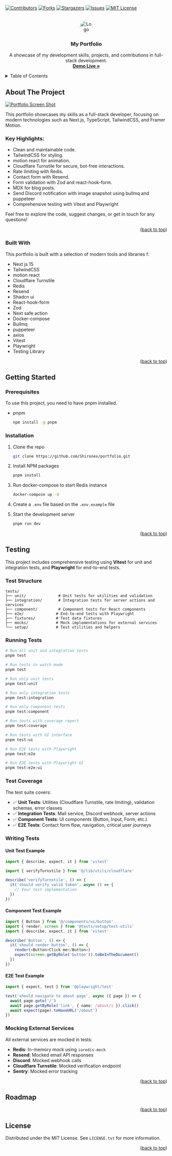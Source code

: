 <a id="readme-top"></a>

[![Contributors][contributors-shield]][contributors-url]
[![Forks][forks-shield]][forks-url]
[![Stargazers][stars-shield]][stars-url]
[![Issues][issues-shield]][issues-url]
[![MIT License][license-shield]][license-url]

<!-- PROJECT LOGO -->
<br />
<div align="center">
  <a href="https://shirone.dev/">
    <img src="./src/app/icon.png" alt="Logo" width="40" height="40" style="border-radius: 50%;">
  </a>

  <h3 align="center">My Portfolio</h3>

  <p align="center">
    A showcase of my development skills, projects, and contributions in full-stack development.
    <br />
    <a href="https://shirone.dev/"><strong>Demo Live »</strong></a>
  </p>
</div>

<!-- TABLE OF CONTENTS -->
<details>
  <summary>Table of Contents</summary>
  <ol>
    <li>
      <a href="#about-the-project">About The Project</a>
      <ul>
        <li><a href="#built-with">Built With</a></li>
      </ul>
    </li>
    <li>
      <a href="#getting-started">Getting Started</a>
      <ul>
        <li><a href="#prerequisites">Prerequisites</a></li>
        <li><a href="#installation">Installation</a></li>
      </ul>
    </li>
    <li><a href="#usage">Usage</a></li>
    <li><a href="#testing">Testing</a></li>
    <li><a href="#roadmap">Roadmap</a></li>
    <li><a href="#license">License</a></li>
  </ol>
</details>

<!-- ABOUT THE PROJECT -->

## About The Project

[![Portfolio Screen Shot](public/og-image.png)](https://shirone.dev/)

This portfolio showcases my skills as a full-stack developer, focusing on modern technologies such as Next.js, TypeScript, TailwindCSS, and Framer Motion.

### Key Highlights:

- Clean and maintainable code.
- TailwindCSS for styling.
- motion react for animation.
- Cloudflare Turnstile for secure, bot-free interactions.
- Rate limiting with Redis.
- Contact form with Resend.
- Form validation with Zod and react-hook-form.
- MDX for blog posts.
- Send Discord notification with image snapshot using bullmq and puppeteer
- Comprehensive testing with Vitest and Playwright

Feel free to explore the code, suggest changes, or get in touch for any questions!

<p align="right">(<a href="#readme-top">back to top</a>)</p>

### Built With

This portfolio is built with a selection of modern tools and libraries f:

- Next js 15
- TailwindCSS
- motion react
- Cloudflare Turnstile
- Redis
- Resend
- Shadcn ui
- React-hook-form
- Zod
- Next safe action
- Docker-compose
- Bullmq
- puppeteer
- axios
- Vitest
- Playwright
- Testing Library

<p align="right">(<a href="#readme-top">back to top</a>)</p>

<!-- GETTING STARTED -->

## Getting Started

### Prerequisites

To use this project, you need to have pnpm installed.

- pnpm
  ```sh
  npm install -g pnpm
  ```

### Installation

1. Clone the repo
   ```sh
   git clone https://github.com/Shironex/portfolio.git
   ```
2. Install NPM packages
   ```sh
   pnpm install
   ```
3. Run docker-compose to start Redis instance
   ```sh
   docker-compose up -d
   ```
4. Create a `.env` file based on the `.env.example` file

5. Start the development server
   ```sh
   pnpm run dev
   ```

<p align="right">(<a href="#readme-top">back to top</a>)</p>

<!-- TESTING -->

## Testing

This project includes comprehensive testing using **Vitest** for unit and integration tests, and **Playwright** for end-to-end tests.

### Test Structure

```
tests/
├── unit/              # Unit tests for utilities and validation
├── integration/       # Integration tests for server actions and services
├── component/         # Component tests for React components
├── e2e/              # End-to-end tests with Playwright
├── fixtures/         # Test data fixtures
├── mocks/            # Mock implementations for external services
└── setup/            # Test utilities and helpers
```

### Running Tests

```sh
# Run all unit and integration tests
pnpm test

# Run tests in watch mode
pnpm test

# Run only unit tests
pnpm test:unit

# Run only integration tests
pnpm test:integration

# Run only component tests
pnpm test:component

# Run tests with coverage report
pnpm test:coverage

# Run tests with UI interface
pnpm test:ui

# Run E2E tests with Playwright
pnpm test:e2e

# Run E2E tests with Playwright UI
pnpm test:e2e:ui
```

### Test Coverage

The test suite covers:

- ✅ **Unit Tests**: Utilities (Cloudflare Turnstile, rate limiting), validation schemas, error classes
- ✅ **Integration Tests**: Mail service, Discord webhook, server actions
- ✅ **Component Tests**: UI components (Button, Input, Form, etc.)
- ✅ **E2E Tests**: Contact form flow, navigation, critical user journeys

### Writing Tests

#### Unit Test Example

```typescript
import { describe, expect, it } from 'vitest'

import { verifyTurnstile } from '@/lib/utils/cloudflare'

describe('verifyTurnstile', () => {
  it('should verify valid token', async () => {
    // Your test implementation
  })
})
```

#### Component Test Example

```typescript
import { Button } from '@/components/ui/button'
import { render, screen } from '@tests/setup/test-utils'
import { describe, expect, it } from 'vitest'

describe('Button', () => {
  it('should render button', () => {
    render(<Button>Click me</Button>)
    expect(screen.getByRole('button')).toBeInTheDocument()
  })
})
```

#### E2E Test Example

```typescript
import { expect, test } from '@playwright/test'

test('should navigate to about page', async ({ page }) => {
  await page.goto('/')
  await page.getByRole('link', { name: /about/i }).click()
  await expect(page).toHaveURL('/about')
})
```

### Mocking External Services

All external services are mocked in tests:

- **Redis**: In-memory mock using `ioredis-mock`
- **Resend**: Mocked email API responses
- **Discord**: Mocked webhook calls
- **Cloudflare Turnstile**: Mocked verification endpoint
- **Sentry**: Mocked error tracking

<p align="right">(<a href="#readme-top">back to top</a>)</p>

<!-- ROADMAP -->

## Roadmap

<p align="right">(<a href="#readme-top">back to top</a>)</p>

<!-- LICENSE -->

## License

Distributed under the MIT License. See `LICENSE.txt` for more information.

<p align="right">(<a href="#readme-top">back to top</a>)</p>

<!-- MARKDOWN LINKS & IMAGES -->
<!-- https://www.markdownguide.org/basic-syntax/#reference-style-links -->

[contributors-shield]: https://img.shields.io/github/contributors/othneildrew/Best-README-Template.svg?style=for-the-badge
[contributors-url]: https://github.com/shironex/portfolio/graphs/contributors
[forks-shield]: https://img.shields.io/github/forks/shironex/portfolio.svg?style=for-the-badge
[forks-url]: https://github.com/shironex/portfolio/network/members
[stars-shield]: https://img.shields.io/github/stars/shironex/portfolio.svg?style=for-the-badge
[stars-url]: https://github.com/shironex/portfolio/stargazers
[issues-shield]: https://img.shields.io/github/issues/shironex/portfolio.svg?style=for-the-badge
[issues-url]: https://github.com/shironex/portfolio/issues
[license-shield]: https://img.shields.io/github/license/shironex/portfolio.svg?style=for-the-badge
[license-url]: https://github.com/shironex/portfolio/blob/master/LICENSE.txt
